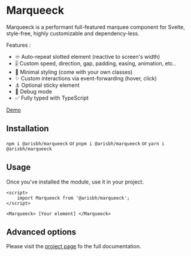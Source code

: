 # Marqueeck

Marqueeck is a performant full-featured marquee component for Svelte, style-free, highly customizable and dependency-less.

Features :

- ♾️ Auto-repeat slotted element (reactive to screen's width)
- 🎚️ Custom speed, direction, gap, padding, easing, animation, etc..
- 🎨 Minimal styling (come with your own classes)
- ✨ Custom interactions via event-forwarding (hover, click)
- ⚓ Optional sticky element
- 🐞 Debug mode
- ✅ Fully typed with TypeScript

[Demo](https://marqueeck.vercel.app)

## Installation

`npm i @arisbh/marqueeck`
or
`pnpm i @arisbh/marqueeck`
or
`yarn i @arisbh/marqueeck`

## Usage

Once you've installed the module, use it in your project.

```svelte
<script>
	import Marqueeck from '@arisbh/marqueeck';
</script>

<Marqueeck> [Your element] </Marqueeck>
```

## Advanced options

Please visit the [project page](https://marqueeck.vercel.app/) fo the full documentation.
